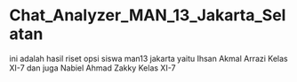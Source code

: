 # Chat_Analyzer_MAN_13_Jakarta_Selatan
ini adalah hasil riset opsi siswa man13 jakarta yaitu Ihsan Akmal Arrazi Kelas XI-7 dan juga Nabiel Ahmad Zakky Kelas XI-7

